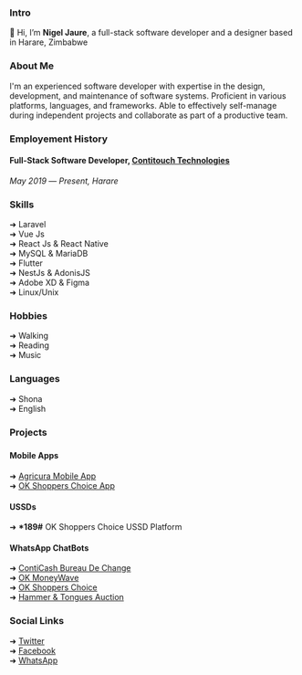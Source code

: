 <h3>Intro</h3> 
 
👋 Hi, I’m **Nigel Jaure**, a full-stack software developer and a designer based in Harare, Zimbabwe
 
<h3>About Me</h3>

I'm an experienced software developer with expertise in the design, development, and maintenance of software systems. Proficient in various platforms, languages, and frameworks. Able to effectively self-manage during independent projects and collaborate as part of a productive team.

<h3>Employement History</h3>

<h4>Full-Stack Software Developer, <a href="https://contitouch.co.zw/">Contitouch Technologies</a></h4>

*May 2019* — *Present, Harare*

<h3>Skills</h3>

➜ Laravel <br>
➜ Vue Js <br>
➜ React Js & React Native <br>
➜ MySQL & MariaDB <br>
➜ Flutter <br>
➜ NestJs & AdonisJS <br>
➜ Adobe XD & Figma <br>
➜ Linux/Unix <br>

<h3>Hobbies</h3>

➜ Walking <br>
➜ Reading <br>
➜ Music <br>

<h3>Languages</h3>

➜ Shona <br>
➜ English <br>

<h3>Projects<h3/>

<h4> Mobile Apps </h4>

➜ <a href="https://play.google.com/store/apps/details?id=zw.co.contitouch.agricura&hl=en&gl=US"> Agricura Mobile App </a> <br>
➜ <a href="https://play.google.com/store/apps/details?id=com.promo.shopperschoice"> OK Shoppers Choice App </a> <br>

<h4> USSDs </h4>

➜ <b>*189#</b> OK Shoppers Choice USSD Platform  <br>

<h4> WhatsApp ChatBots </h4>

➜ <a href="https://wa.me/263788788045"> ContiCash Bureau De Change </a> <br>
➜ <a href="https://wa.me/263774644421"> OK MoneyWave </a> <br>
➜ <a href="https://wa.me/263788788034"> OK Shoppers Choice </a> <br>
➜ <a href="https://wa.me/263788788051"> Hammer & Tongues Auction </a> <br>

<h3>Social Links</h3>

➜ <a href="https://twitter.com/iamjenesiszw">Twitter</a> <br>
➜ <a href="https://www.facebook.com/profile.php?id=100086564661839">Facebook</a> <br>
➜ <a href="https://wa.me/263782000340">WhatsApp</a> <br>


